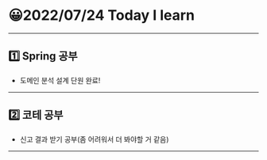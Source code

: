 # 😀2022/07/24 Today I learn
-------------------------
## 1️⃣ Spring 공부
  * 도메인 분석 설계 단원 완료!
------------------------
## 2️⃣ 코테 공부
  * 신고 결과 받기 공부(좀 어려워서 더 봐야할 거 같음)
-------------------------
